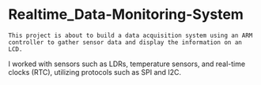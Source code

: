 # Realtime_Data-Monitoring-System
	This project is about to build a data acquisition system using an ARM controller to gather sensor data and display the information on an LCD.
I worked with sensors such as LDRs, temperature sensors, and real-time clocks (RTC), utilizing protocols such as SPI and I2C.

